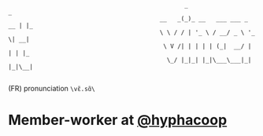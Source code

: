  
```
                                                  _                      _   
                                           __   _(_)_ __   ___ ___ _ __ | |_ 
                                           \ \ / / | '_ \ / __/ _ \ '_ \| __|
                                            \ V /| | | | | (_|  __/ | | | |_ 
                                             \_/ |_|_| |_|\___\___|_| |_|\__|                   


```

(FR) pronunciation `\vɛ̃.sɑ̃\`

# Member-worker at [@hyphacoop](../../../../hyphacoop)  
<!--
**tripledoublev/tripledoublev** is a ✨ _special_ ✨ repository because its `README.md` (this file) appears on your GitHub profile.

Here are some ideas to get you started:

- 🔭 I’m currently working on ...
- 🌱 I’m currently learning ...
- 👯 I’m looking to collaborate on ...
- 🤔 I’m looking for help with ...
- 💬 Ask me about ...
- 📫 How to reach me: ...
- 😄 Pronouns: ...
- ⚡ Fun fact: ...
-->
